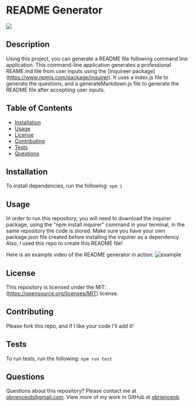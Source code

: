 # README Generator
![](https://img.shields.io/badge/License-MIT-yellow.svg)
## Description
Using this project, you can generate a README file following command line application. This command-line application generates a professional REAME.md file from user inputs using the [Inquireer package] (https://www.npmjs.com/package/inquirer). It uses a index.js file to generate the questions, and a generateMarkdown.js file to generate the README file after acceptiing user inputs.

## Table of Contents
* [Installation](#installation)
* [Usage](#usage)
* [License](#license)
* [Contributing](#contributing)
* [Tests](#tests)
* [Questions](#questions)

## Installation
To install dependencies, run the following:
`
npm i
`

## Usage
In order to run this repository, you will need to download the inquirer package, using the "npm install inquirer" command in your terminal, in the same repository the code is stored. Make sure you have your own package.json file created before installing the inquirer as a dependency. Also, I used this repo to create this README file!

Here is an example video of the README generator in action: 
![example](https://drive.google.com/file/d/1zS_QpiF6Q5p7wS8oU7lHNZChvhuZziij/view)

## License
This repository is licensed under the MIT: (https://opensource.org/licenses/MIT) license.

## Contributing
Please fork this repo, and if I like your code I'll add it!

## Tests
To run tests, run the following:
`
npm run test
`

## Questions
Questions about this repository? Please contact me at [obrienceob@gmail.com](mailto:obrienceob@gmail.com). View more of my work in GitHub at [obrienceob](https://github.com/obrienceob) 
